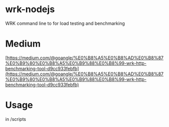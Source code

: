 # wrk-nodejs
WRK command line to for load testing and benchmarking

# Medium
[https://medium.com/@goangle/%E0%B8%A5%E0%B8%AD%E0%B8%87%E0%B9%80%E0%B8%A5%E0%B9%88%E0%B8%99-wrk-http-benchmarking-tool-d9cc933febfb](https://medium.com/@goangle/%E0%B8%A5%E0%B8%AD%E0%B8%87%E0%B9%80%E0%B8%A5%E0%B9%88%E0%B8%99-wrk-http-benchmarking-tool-d9cc933febfb)

# Usage
in /scripts